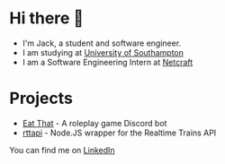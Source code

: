 # Hi there 👋
- I'm Jack, a student and software engineer.
- I am studying at [University of Southampton](https://www.southampton.ac.uk/)
- I am a Software Engineering Intern at [Netcraft](https://www.netcraft.com/)

# Projects
- [Eat That](https://eat-that.glitch.me/) - A roleplay game Discord bot
- [rttapi](https://www.npmjs.com/package/rttapi) - Node.JS wrapper for the Realtime Trains API

You can find me on [LinkedIn](https://www.linkedin.com/in/jack-barr3tt/)
